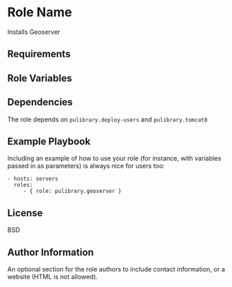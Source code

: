 Role Name
=========

Installs Geoserver

Requirements
------------


Role Variables
--------------


Dependencies
------------

The role depends on `pulibrary.deploy-users` and `pulibrary.tomcat8`

Example Playbook
----------------

Including an example of how to use your role (for instance, with variables
passed in as parameters) is always nice for users too:

    - hosts: servers
      roles:
         - { role: pulibrary.geoserver }

License
-------

BSD

Author Information
------------------

An optional section for the role authors to include contact information, or a
website (HTML is not allowed).
